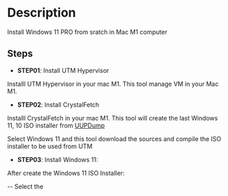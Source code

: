 # Description
Install Windows 11 PRO from sratch in Mac M1 computer

## Steps

- **STEP01**: Install UTM Hypervisor

Installl UTM Hypervisor in your mac M1. This tool manage VM in your Mac M1.

- **STEP02**: Install CrystalFetch

Installl CrystalFetch in your mac M1. This tool will create the last Windows 11, 10 ISO installer from [UUPDump](https://uupdump.net/)

Select Windows 11 and this tool download the sources and compile the ISO installer to be used from UTM

- **STEP03**: Install Windows 11:

After create the Windows 11 ISO Installer:

 -- Select the 



